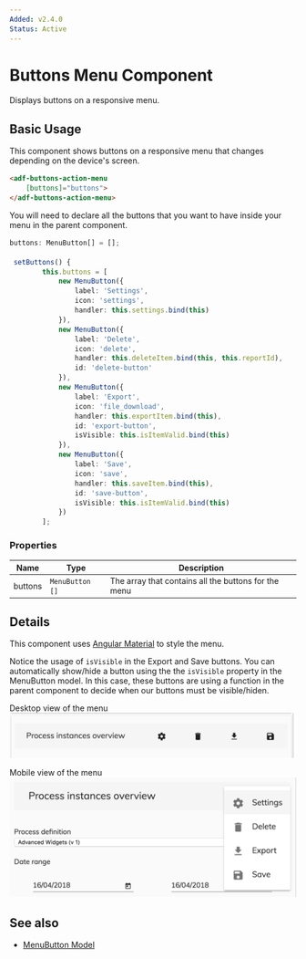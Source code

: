 ```yaml
---
Added: v2.4.0
Status: Active
---
```

# Buttons Menu Component

Displays buttons on a responsive menu.

## Basic Usage

This component shows buttons on a responsive menu that changes depending on the device's screen.

```html
<adf-buttons-action-menu
    [buttons]="buttons">
</adf-buttons-action-menu>  
```
You will need to declare all the buttons that you want to have inside your menu in the parent component. 

```ts
buttons: MenuButton[] = [];

 setButtons() {
        this.buttons = [
            new MenuButton({
                label: 'Settings',
                icon: 'settings',
                handler: this.settings.bind(this)
            }),
            new MenuButton({
                label: 'Delete',
                icon: 'delete',
                handler: this.deleteItem.bind(this, this.reportId),
                id: 'delete-button'
            }),
            new MenuButton({
                label: 'Export',
                icon: 'file_download',
                handler: this.exportItem.bind(this),
                id: 'export-button',
                isVisible: this.isItemValid.bind(this)
            }),
            new MenuButton({
                label: 'Save',
                icon: 'save',
                handler: this.saveItem.bind(this),
                id: 'save-button',
                isVisible: this.isItemValid.bind(this)
            })
        ];
```

### Properties

| Name | Type | Description |
| --- | --- | -- |
| buttons | `MenuButton []` | The array that contains all the buttons for the menu |

## Details

This component uses [Angular Material](https://material.angular.io/) to style the menu.

Notice the usage of `isVisible` in the Export and Save buttons. You can automatically show/hide a button using the the `isVisible` property in the MenuButton model. In this case, these buttons are using a function in the parent component to decide when our buttons must be visible/hiden.

Desktop view of the menu
![adf-buttons-menu-desktop](../docassets/images/adf-buttons-menu-desktop.png)

Mobile view of the menu
![adf-buttons-menu-mobile](../docassets/images/adf-buttons-menu-mobile.png)

## See also

-   [MenuButton Model](./menu-button.model.md)
